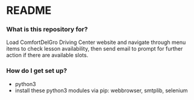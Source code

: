 # README #


### What is this repository for? ###

Load ComfortDelGro Driving Center website and navigate through menu items to check lesson availability, then send email to prompt for further action if there are available slots.

### How do I get set up? ###

* python3
* install these python3 modules via pip: webbrowser, smtplib, selenium